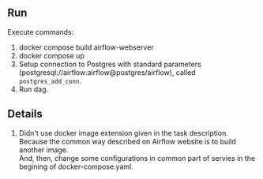 ## Run

Execute commands:
1. docker compose build airflow-webserver
2. docker compose up
3. Setup connection to Postgres with standard parameters (postgresql://airflow:airflow@postgres/airflow), called `postgres_add_conn`.
4. Run dag.

## Details

1. Didn't use docker image extension given in the task description. Because the common way described on Airflow website is to build another image.  
And, then, change some configurations in common part of servies in the begining of docker-compose.yaml.